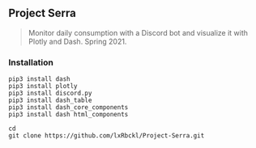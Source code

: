 ## Project Serra
> Monitor daily consumption with a Discord bot and visualize it with Plotly and Dash. Spring 2021.

### Installation
```
pip3 install dash
pip3 install plotly
pip3 install discord.py
pip3 install dash_table
pip3 install dash_core_components
pip3 install dash html_components

cd
git clone https://github.com/lxRbckl/Project-Serra.git
```
